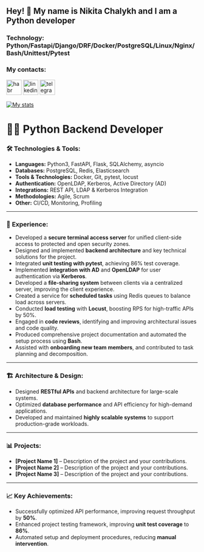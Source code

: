 ## Hey! 👋 My name is Nikita Chalykh and I am a Python developer

### Technology: Python/Fastapi/Django/DRF/Docker/PostgreSQL/Linux/Nginx/Bash/Unittest/Pytest

### My contacts:
[<img src='https://cdn.jsdelivr.net/npm/simple-icons@3.0.1/icons/habr.svg' alt='habr' height='40'>](https://career.habr.com/Nikita223613)
[<img src='https://cdn.jsdelivr.net/npm/simple-icons@3.0.1/icons/linkedin.svg' alt='linkedin' height='40'>](https://www.linkedin.com/in/NikitaChalykh/)
[<img src='https://cdn.jsdelivr.net/npm/simple-icons@3.0.1/icons/telegram.svg' alt='telegram' height='40'>](http://t-do.ru/NikitaChalykh)

[![My stats](https://github-readme-stats.vercel.app/api?username=NikitaChalykh)](https://github.com/NikitaChalykh/github-readme-stats)


# 👨‍💻 **Python Backend Developer**

### 🛠️ **Technologies & Tools:**
- **Languages:** Python3, FastAPI, Flask, SQLAlchemy, asyncio
- **Databases:** PostgreSQL, Redis, Elasticsearch
- **Tools & Technologies:** Docker, Git, pytest, locust
- **Authentication:** OpenLDAP, Kerberos, Active Directory (AD)
- **Integrations:** REST API, LDAP & Kerberos Integration
- **Methodologies:** Agile, Scrum
- **Other:** CI/CD, Monitoring, Profiling

---

### 💼 **Experience:**
- Developed a **secure terminal access server** for unified client-side access to protected and open security zones.
- Designed and implemented **backend architecture** and key technical solutions for the project.
- Integrated **unit testing with pytest**, achieving 86% test coverage.
- Implemented **integration with AD** and **OpenLDAP** for user authentication via **Kerberos**.
- Developed a **file-sharing system** between clients via a centralized server, improving the client experience.
- Created a service for **scheduled tasks** using Redis queues to balance load across servers.
- Conducted **load testing** with **Locust**, boosting RPS for high-traffic APIs by 50%.
- Engaged in **code reviews**, identifying and improving architectural issues and code quality.
- Produced comprehensive project documentation and automated the setup process using **Bash**.
- Assisted with **onboarding new team members**, and contributed to task planning and decomposition.

---

### 🏗️ **Architecture & Design:**
- Designed **RESTful APIs** and backend architecture for large-scale systems.
- Optimized **database performance** and API efficiency for high-demand applications.
- Developed and maintained **highly scalable systems** to support production-grade workloads.

---

### 📊 **Projects:**
- **[Project Name 1]** – Description of the project and your contributions.
- **[Project Name 2]** – Description of the project and your contributions.
- **[Project Name 3]** – Description of the project and your contributions.

---

### 📈 **Key Achievements:**
- Successfully optimized API performance, improving request throughput by **50%**.
- Enhanced project testing framework, improving **unit test coverage** to **86%**.
- Automated setup and deployment procedures, reducing **manual intervention**.
